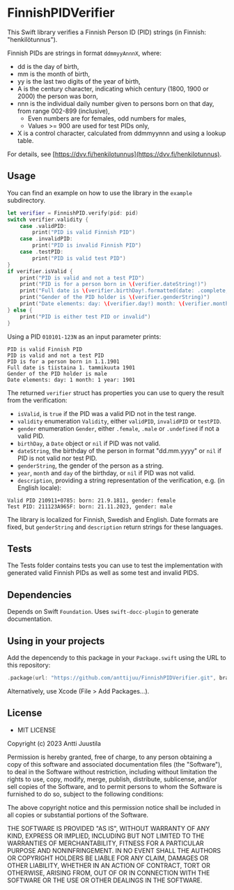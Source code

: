 # FinnishPIDVerifier

This Swift library verifies a Finnish Person ID (PID) strings (in Finnish: "henkilötunnus").

Finnish PIDs are strings in format `ddmmyyAnnnX`, where:

* dd is the day of birth,
* mm is the month of birth,
* yy is the last two digits of the year of birth,
* A is the century character, indicating which century (1800, 1900 or 2000) the person was born,
* nnn is the individual daily number given to persons born on that day, from range 002-899 (inclusive),
  * Even numbers are for females, odd numbers for males,
  * Values >= 900 are used for test PIDs only,
* X is a control character, calculated from ddmmyynnn and using a lookup table.

For details, see [https://dvv.fi/henkilotunnus](https://dvv.fi/henkilotunnus).


## Usage

You can find an example on how to use the library in the `example` subdirectory.

```Swift
let verifier = FinnishPID.verify(pid: pid)
switch verifier.validity {
	case .validPID:
		print("PID is valid Finnish PID")
	case .invalidPID:
		print("PID is invalid Finnish PID")
	case .testPID:
		print("PID is valid test PID")
}
if verifier.isValid {
	print("PID is valid and not a test PID")
	print("PID is for a person born in \(verifier.dateString!)")
	print("Full date is \(verifier.birthDay!.formatted(date: .complete, time: .omitted))")
	print("Gender of the PID holder is \(verifier.genderString)")
	print("Date elements: day: \(verifier.day!) month: \(verifier.month!) year: \(verifier.year!)")
} else {
	print("PID is either test PID or invalid")
}
```
Using a PID `010101-123N` as an input parameter prints:

```
PID is valid Finnish PID
PID is valid and not a test PID
PID is for a person born in 1.1.1901
Full date is tiistaina 1. tammikuuta 1901
Gender of the PID holder is male
Date elements: day: 1 month: 1 year: 1901
```

The returned `verifier` struct has properties you can use to query the result from the verification:

* `isValid`, is `true` if the PID was a valid PID not in the test range.
* `validity` enumeration `Validity`, either `validPID`, `invalidPID` or `testPID`.
* `gender` enumeration `Gender`, either `.female`, `.male` or `.undefined` if not a valid PID.
* `birthDay`, a `Date` object or `nil` if PID was not valid.
* `dateString`, the birthday of the person in format "dd.mm.yyyy" or `nil` if PID is not valid nor test PID.
* `genderString`, the gender of the person as a string.
* `year`, `month` and `day` of the birthday, or `nil` if PID was not valid.
* `description`, providing a string representation of the verification, e.g. (in English locale):

```
Valid PID 210911+0785: born: 21.9.1811, gender: female
Test PID: 211123A965F: born: 21.11.2023, gender: male
```

The library is localized for Finnish, Swedish and English. Date formats are fixed, but `genderString` and `description` return strings for these languages.


## Tests

The Tests folder contains tests you can use to test the implementation with generated valid Finnish PIDs as well as some test and invalid PIDS.


## Dependencies

Depends on Swift `Foundation`. Uses `swift-docc-plugin` to generate documentation.


## Using in your projects

Add the depencendy to this package in your `Package.swift` using the URL to this repository:

```Swift
.package(url: "https://github.com/anttijuu/FinnishPIDVerifier.git", branch: "main"),
```
Alternatively, use Xcode (File > Add Packages...).


## License

* MIT LICENSE

Copyright (c) 2023 Antti Juustila

Permission is hereby granted, free of charge, to any person obtaining a copy
of this software and associated documentation files (the "Software"), to deal
in the Software without restriction, including without limitation the rights
to use, copy, modify, merge, publish, distribute, sublicense, and/or sell
copies of the Software, and to permit persons to whom the Software is
furnished to do so, subject to the following conditions:

The above copyright notice and this permission notice shall be included in all
copies or substantial portions of the Software.

THE SOFTWARE IS PROVIDED "AS IS", WITHOUT WARRANTY OF ANY KIND, EXPRESS OR
IMPLIED, INCLUDING BUT NOT LIMITED TO THE WARRANTIES OF MERCHANTABILITY,
FITNESS FOR A PARTICULAR PURPOSE AND NONINFRINGEMENT. IN NO EVENT SHALL THE
AUTHORS OR COPYRIGHT HOLDERS BE LIABLE FOR ANY CLAIM, DAMAGES OR OTHER
LIABILITY, WHETHER IN AN ACTION OF CONTRACT, TORT OR OTHERWISE, ARISING FROM,
OUT OF OR IN CONNECTION WITH THE SOFTWARE OR THE USE OR OTHER DEALINGS IN THE
SOFTWARE.





